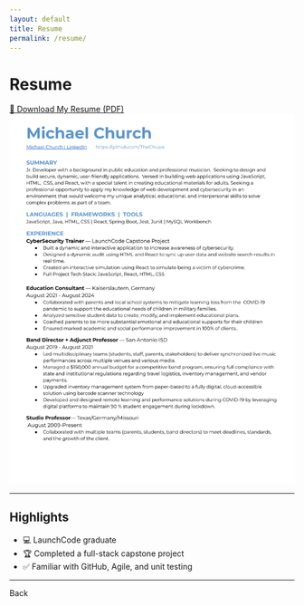 ```yaml
---
layout: default
title: Resume
permalink: /resume/
---
```


# Resume

[📄 Download My Resume (PDF)](/assets/resume.pdf)
![Resume](/assets/resumepng.png)


---

## Highlights

- 💻 LaunchCode graduate
- 🏆 Completed a full-stack capstone project
- ✅ Familiar with GitHub, Agile, and unit testing


---
<a onclick="window.history.back()">Back</a>
